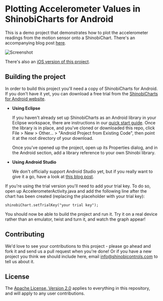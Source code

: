 Plotting Accelerometer Values in ShinobiCharts for Android
=====================
This is a demo project that demonstrates how to plot the accelerometer readings from the motion sensor onto a ShinobiChart. There's an accompanying blog post [here](http://www.shinobicontrols.com/blog/posts/2014/02/03/building-a-streaming-chart-in-android).

![Screenshot](screenshot.png?raw=true)

There's also an [iOS version of this project](https://github.com/ShinobiControls/charts-accelerometer-visualisation).

Building the project
------------------

In order to build this project you'll need a copy of ShinobiCharts for Android. If you don't have it yet, you can download a free trial from the [ShinobiCharts for Android website](http://www.shinobicontrols.com/android/).

* **Using Eclipse**

	If you haven't already set up ShinobiCharts as an Android library in your Eclipse workspace, there are instructions in our [quick start guide](http://www.shinobicontrols.com/android/shinobicharts/quickstartguide/import-the-library/). Once the library is in place, and you've cloned or downloaded this repo, click File > New > Other… > "Android Project from Existing Code", then point it at the root directory of your download. 

	Once you've opened up the project, open up its Properties dialog, and in the Android section, add a library reference to your own Shinobi library.

* **Using Android Studio**
	
	We don't officially support Android Studio yet, but if you really want to give it a go, have a look at [this blog post](http://www.shinobicontrols.com/blog/posts/2013/12/10/using-shinobicharts-with-android-studio/).

If you're using the trial version you'll need to add your trial key. To do so, open up AccelerometerActivity.java and add the following line after the chart has been created (replacing the placeholder with your trial key):

    shinobiChart.setTrialKey("your trial key");
    
You should now be able to build the project and run it. Try it on a real device rather than an emulator, twist and turn it, and watch the graph appear!
    
Contributing
------------

We'd love to see your contributions to this project - please go ahead and fork it and send us a pull request when you're done! Or if you have a new project you think we should include here, email info@shinobicontrols.com to tell us about it.

License
-------

The [Apache License, Version 2.0](license.txt) applies to everything in this repository, and will apply to any user contributions.

